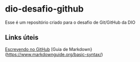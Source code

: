 # dio-desafio-github
Esse é um repositório criado para o desafio de Git/GitHub da DIO

## Links úteis
[Escrevendo no GitHub](https://docs.github.com/en/get-started/writing-on-github)
[Guia de Markdown}(https://www.markdownguide.org/basic-syntax/)
